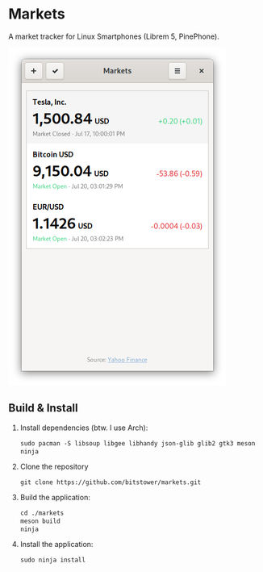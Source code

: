 # Markets

A market tracker for Linux Smartphones (Librem 5, PinePhone).


![](data/screenshots/symbols.png?raw=true)

## Build & Install

1. Install dependencies (btw. I use Arch):

       sudo pacman -S libsoup libgee libhandy json-glib glib2 gtk3 meson ninja
1. Clone the repository

       git clone https://github.com/bitstower/markets.git
1. Build the application:

       cd ./markets
       meson build
       ninja
       
1. Install the application:

       sudo ninja install
